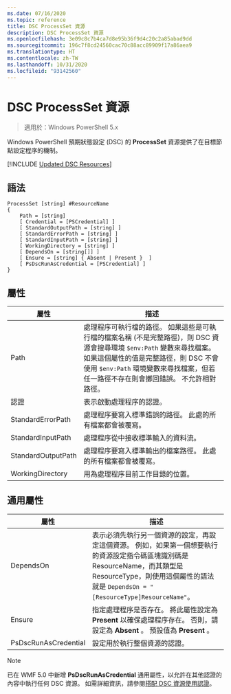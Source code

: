 ```yaml
---
ms.date: 07/16/2020
ms.topic: reference
title: DSC ProcessSet 資源
description: DSC ProcessSet 資源
ms.openlocfilehash: 3e09c8c7b4ca7d8e95b36f9d4c20c2a85abad9dd
ms.sourcegitcommit: 196c7f8cd24560cac70c88acc89909f17a86aea9
ms.translationtype: HT
ms.contentlocale: zh-TW
ms.lasthandoff: 10/31/2020
ms.locfileid: "93142560"
---
```

# <a name="dsc-processset-resource"></a>DSC ProcessSet 資源

> 適用於：Windows PowerShell 5.x

Windows PowerShell 預期狀態設定 (DSC) 的 **ProcessSet** 資源提供了在目標節點設定程序的機制。

[!INCLUDE [Updated DSC Resources](../../../../../includes/dsc-resources.md)]

## <a name="syntax"></a>語法

```Syntax
ProcessSet [string] #ResourceName
{
    Path = [string]
    [ Credential = [PSCredential] ]
    [ StandardOutputPath = [string] ]
    [ StandardErrorPath = [string] ]
    [ StandardInputPath = [string] ]
    [ WorkingDirectory = [string] ]
    [ DependsOn = [string[]] ]
    [ Ensure = [string] { Absent | Present }  ]
    [ PsDscRunAsCredential = [PSCredential] ]
}
```

## <a name="properties"></a>屬性

|屬性 |描述 |
|---|---|
|Path |處理程序可執行檔的路徑。 如果這些是可執行檔的檔案名稱 (不是完整路徑)，則 DSC 資源會搜尋環境 `$env:Path` 變數來尋找檔案。 如果這個屬性的值是完整路徑，則 DSC 不會使用 `$env:Path` 環境變數來尋找檔案，但若任一路徑不存在則會擲回錯誤。 不允許相對路徑。 |
|認證 |表示啟動處理程序的認證。 |
|StandardErrorPath |處理程序要寫入標準錯誤的路徑。 此處的所有檔案都會被覆寫。 |
|StandardInputPath |處理程序從中接收標準輸入的資料流。 |
|StandardOutputPath |處理程序要寫入標準輸出的檔案路徑。 此處的所有檔案都會被覆寫。 |
|WorkingDirectory |用為處理程序目前工作目錄的位置。 |

## <a name="common-properties"></a>通用屬性

|屬性 |描述 |
|---|---|
|DependsOn |表示必須先執行另一個資源的設定，再設定這個資源。 例如，如果第一個想要執行的資源設定指令碼區塊識別碼是 ResourceName，而其類型是 ResourceType，則使用這個屬性的語法就是 `DependsOn = "[ResourceType]ResourceName"`。 |
|Ensure |指定處理程序是否存在。 將此屬性設定為 **Present** 以確保處理程序存在。 否則，請設定為 **Absent** 。 預設值為 **Present** 。 |
|PsDscRunAsCredential |設定用於執行整個資源的認證。 |

> [!NOTE]
> 已在 WMF 5.0 中新增 **PsDscRunAsCredential** 通用屬性，以允許在其他認證的內容中執行任何 DSC 資源。 如需詳細資訊，請參閱[搭配 DSC 資源使用認證](../../../configurations/runasuser.md)。
